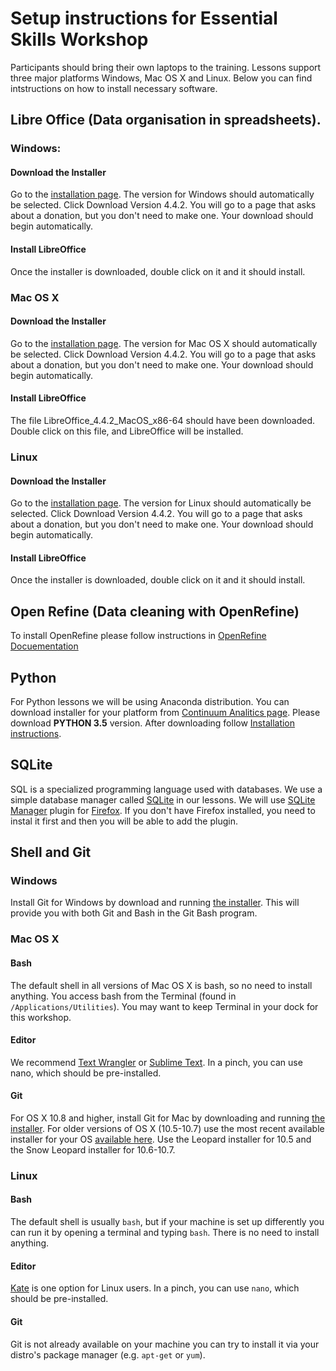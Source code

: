 # Setup instructions for Essential Skills Workshop

Participants should bring their own laptops to the training. Lessons support
three major platforms Windows, Mac OS X and Linux.
Below you can find intstructions on how to install necessary software.

## Libre Office (Data organisation in spreadsheets).

### Windows:

#### Download the Installer
Go to the [installation page](https://www.libreoffice.org/download/libreoffice-fresh/).
The version for Windows should automatically be selected. Click
Download Version 4.4.2. You will go to a page that asks about
a donation, but you don't need to make one. Your download should
begin automatically.

#### Install LibreOffice
Once the installer is downloaded, double click on it and it should install. 

### Mac OS X
#### Download the Installer
Go to the [installation page](https://www.libreoffice.org/download/libreoffice-fresh/).
The version for Mac OS X should automatically be selected. Click
Download Version 4.4.2. You will go to a page that asks about
a donation, but you don't need to make one. Your download should begin
automatically.
        
#### Install LibreOffice
The file LibreOffice_4.4.2_MacOS_x86-64 should have been downloaded.
Double click on this file, and LibreOffice will be installed. 

### Linux
#### Download the Installer
Go to the [installation page](https://www.libreoffice.org/download/libreoffice-fresh/).
The version for Linux should automatically be selected. Click
Download Version 4.4.2. You will go to a page that asks about
a donation, but you don't need to make one. Your download should begin
automatically.
        
#### Install LibreOffice
Once the installer is downloaded, double click on it and it should install.
        
## Open Refine (Data cleaning with OpenRefine)
To install OpenRefine please follow instructions in [OpenRefine Docuementation](https://github.com/OpenRefine/OpenRefine/wiki/Installation-Instructions)
 
## Python 
For Python lessons we will be using Anaconda distribution. You can download
installer for your platform from [Continuum Analitics page](https://www.continuum.io/downloads).
Please download **PYTHON 3.5** version.
After downloading follow [Installation instructions](http://docs.continuum.io/anaconda/install).
 
## SQLite
SQL is a specialized programming language used with databases. We use a simple
database manager called [SQLite](http://www.sqlite.org/) in our lessons.
We will use [SQLite Manager](https://addons.mozilla.org/en-us/firefox/addon/sqlite-manager/)
plugin for [Firefox](http://www.datacarpentry.org/sql-ecology/). If you don't have Firefox installed, you need to instal it first and then you will be able to add the plugin. 
 
## Shell and Git
 
### Windows
Install Git for Windows by download and running
[the installer](http://msysgit.github.io/).
This will provide you with both Git and Bash in the Git Bash program.
    
### Mac OS X

#### Bash
The default shell in all versions of Mac OS X is bash, so no need to
install anything. You access bash from the Terminal (found in
`/Applications/Utilities`). You may want to keep Terminal in your dock
for this workshop.

#### Editor
We recommend [Text Wrangler](http://www.barebones.com/products/textwrangler/)
or [Sublime Text](http://www.sublimetext.com/).
In a pinch, you can use nano, which should be pre-installed.

#### Git
For OS X 10.8 and higher, install Git for Mac by downloading and running
[the installer](http://git-scm.com/downloads). For older versions of OS X
(10.5-10.7) use the most recent available installer for your OS
[available here](https://code.google.com/p/git-osx-installer/downloads/list).
Use the Leopard installer for 10.5 and the Snow Leopard installer for 10.6-10.7.

### Linux

#### Bash
The default shell is usually `bash`, but if your machine is set up differently
you can run it by opening a terminal and typing `bash`. There is no need to
install anything.

#### Editor
[Kate](http://kate-editor.org/) is one option for Linux users. In a pinch,
you can use `nano`, which should be pre-installed.

#### Git
Git is not already available on your machine you can try to install it via
your distro's package manager (e.g. `apt-get` or `yum`).
